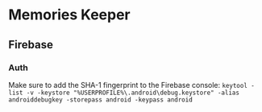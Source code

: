 # Memories Keeper

## Firebase

### Auth

Make sure to add the SHA-1 fingerprint to the Firebase console: 
`keytool -list -v -keystore "%USERPROFILE%\.android\debug.keystore" -alias androiddebugkey -storepass android -keypass android`